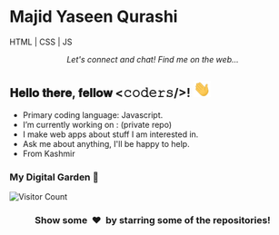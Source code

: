 # Majid Yaseen Qurashi

HTML | CSS | JS

<p align="center">
  <i>Let's connect and chat! Find me on the web...</i>
<h2> 𝐇𝐞𝐥𝐥𝐨 𝐭𝐡𝐞𝐫𝐞, 𝐟𝐞𝐥𝐥𝐨𝐰 <𝚌𝚘𝚍𝚎𝚛𝚜/>! <img src="https://raw.githubusercontent.com/ABSphreak/ABSphreak/master/gifs/Hi.gif" width="30px"></h2>

- Primary coding language: Javascript.
- I’m currently working on : (private repo)
- I make web apps about stuff I am interested in.
- Ask me about anything, I'll be happy to help.
- From Kashmir

### My Digital Garden 🌱

![Visitor Count](https://profile-counter.glitch.me/%7Bmajid%7D/count.svg)

<h3 align="center">Show some &nbsp;❤️&nbsp; by starring some of the repositories!</h3>
